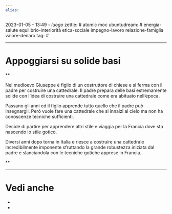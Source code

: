 ```yaml
---
alias: 
---
```

2023-01-05 - 13:49 - *luogo*
zettle: # atomic moc
ubuntudream: # energia-salute equilibrio-interiorità etica-sociale impegno-lavoro relazione-famiglia valore-denaro 
tag: #

---
# Appoggiarsi su solide basi


**

Nel medioevo Giuseppe è figlio di un costruttore di chiese e si ferma con il padre per costruire una cattedrale. Il padre prepara delle basi estremamente solide con l’idea di costruire una cattedrale come era abituato nell’epoca.

Passano gli anni ed il figlio apprende tutto quello che il padre può insegnargli. Però vuole fare una cattedrale che si innalzi al cielo ma non ha conoscenze tecniche sufficienti.

Decide di partire per apprendere altri stile e viaggia per la Francia dove sta nascendo lo stile gotico.

Diversi anni dopo torna in Italia e riesce a costruire una cattedrale incredibilmente imponente sfruttando la grande robustezza iniziata dal padre e slanciandola con le tecniche gotiche apprese in Francia.

**


---
# Vedi anche
- 
- 